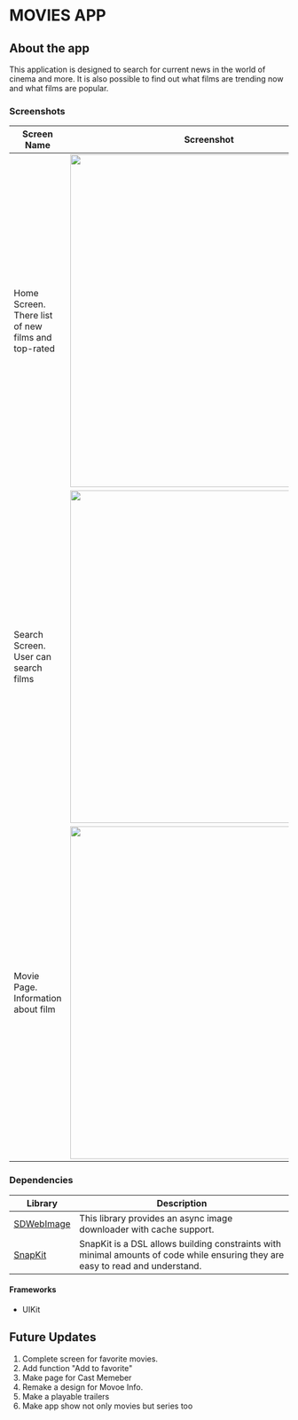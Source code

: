# MOVIES APP
## About the app
This application is designed to search for current news in the world of cinema and more. It is also possible to find out what films are trending now and what films are popular.
### Screenshots

| Screen Name | Screenshot |
|---|---|
| Home Screen. There list of new films and top-rated | <img src = "https://github.com/sh0n1n/Movies-App/assets/91195065/06c48556-75a4-481a-a9ea-aa5c1904af14" width = "500" height = "600" >  |
| Search Screen. User can search films| <img src = "https://github.com/sh0n1n/Movies-App/assets/91195065/9c42f247-7ad2-41bd-9b3e-2e1259ac28b5" width = "500" height = "600" > |
| Movie Page. Information about film | <img src = "https://github.com/sh0n1n/Movies-App/assets/91195065/5d1dcf6a-9be5-46af-9f44-205d7d3f9211" width = "500" height = "600" > |

### Dependencies
| Library | Description |
|---|---|
|[SDWebImage]([(https://github.com/SDWebImage/SDWebImage)]) | This library provides an async image downloader with cache support.|
|[SnapKit]([(https://github.com/SDWebImage/SDWebImage)]](https://github.com/SnapKit/SnapKit)]) | SnapKit is a DSL allows building constraints with minimal amounts of code while ensuring they are easy to read and understand.|

#### Frameworks
- UIKit

## Future Updates
1. Complete screen for favorite movies.
2. Add function "Add to favorite"
3. Make page for Cast Memeber
4. Remake a design for Movoe Info.
5. Make a playable trailers
6. Make app show not only movies but series too



